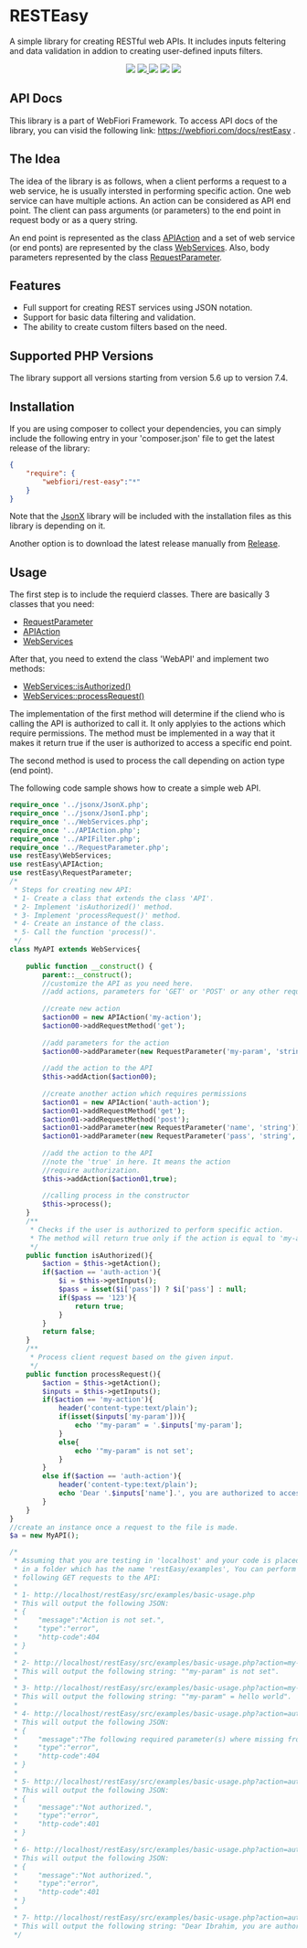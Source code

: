 # RESTEasy
A simple library for creating RESTful web APIs. 
It includes inputs feltering and data validation in addion to creating user-defined inputs filters.

<p align="center">
  <a href="https://travis-ci.org/usernane/restEasy" target="_blank"><img src="https://travis-ci.org/usernane/restEasy.svg?branch=master"></a>
  <a href="https://codecov.io/gh/usernane/restEasy" target="_blank">
    <img src="https://codecov.io/gh/usernane/restEasy/branch/master/graph/badge.svg" />
  </a>
  <img src="https://sonarcloud.io/api/project_badges/measure?project=usernane_restEasy&metric=alert_status">
  <img src="https://img.shields.io/packagist/dt/webfiori/rest-easy?color=light-green">
  <a href="https://paypal.me/IbrahimBinAlshikh" target="_blank">
    <img src="https://img.shields.io/endpoint.svg?url=https%3A%2F%2Fprogrammingacademia.com%2Fwebfiori%2Fapis%2Fshields-get-dontate-badget">
  </a>
</p>

## API Docs
This library is a part of <a>WebFiori Framework</a>. To access API docs of the library, you can visid the following link: https://webfiori.com/docs/restEasy .

## The Idea
The idea of the library is as follows, when a client performs a request to a web service, he is usually intersted in performing specific action. One web service can have multiple actions. An action can be considered as API end point. The client can pass arguments (or parameters) to the end point in request body or as a query string.

An end point is represented as the class <a href="https://webfiori.com/docs/restEasy/APIAction">APIAction</a> and a set of web service (or end ponts) are represented by the class <a href="https://webfiori.com/docs/restEasy/WebServices">WebServices</a>. Also, body parameters represented by the class <a href="https://webfiori.com/docs/restEasy/RequestParameter">RequestParameter</a>.

## Features
* Full support for creating REST services using JSON notation.
* Support for basic data filtering and validation.
* The ability to create custom filters based on the need.

## Supported PHP Versions
The library support all versions starting from version 5.6 up to version 7.4.

## Installation
If you are using composer to collect your dependencies, you can simply include the following entry in your 'composer.json' file to get the latest release of the library:

``` json
{
    "require": {
        "webfiori/rest-easy":"*"
    }
}
```
Note that the <a href="https://github.com/usernane/jsonx">JsonX</a> library will be included with the installation files as this library is depending on it. 

Another option is to download the latest release manually from <a href="https://github.com/usernane/restEasy/releases">Release</a>.

## Usage
The first step is to include the requierd classes. There are basically 3 classes that you need:
* <a href="https://webfiori.com/docs/restEasy/RequestParameter">RequestParameter</a>
* <a href="https://webfiori.com/docs/restEasy/APIAction">APIAction</a>
* <a href="https://webfiori.com/docs/restEasy/WebServices">WebServices</a>

After that, you need to extend the class 'WebAPI' and implement two methods:
* <a href="https://webfiori.com/docs/restEasy/WebServices#isAuthorized">WebServices::isAuthorized()</a>
* <a href="https://webfiori.com/docs/restEasy/WebServices#processRequest">WebServices::processRequest()</a>

The implementation of the first method will determine if the cliend who is calling the API is authorized to call it. It only applyies to the actions which require permissions. The method must be implemented in a way that it makes it return true if the user is authorized to access a specific end point.

The second method is used to process the call depending on action type (end point).

The following code sample shows how to create a simple web API.

```php
require_once '../jsonx/JsonX.php';
require_once '../jsonx/JsonI.php';
require_once '../WebServices.php';
require_once '../APIAction.php';
require_once '../APIFilter.php';
require_once '../RequestParameter.php';
use restEasy\WebServices;
use restEasy\APIAction;
use restEasy\RequestParameter;
/*
 * Steps for creating new API:
 * 1- Create a class that extends the class 'API'.
 * 2- Implement 'isAuthorized()' method.
 * 3- Implement 'processRequest()' method.
 * 4- Create an instance of the class.
 * 5- Call the function 'process()'.
 */
class MyAPI extends WebServices{
    
    public function __construct() {
        parent::__construct();
        //customize the API as you need here.
        //add actions, parameters for 'GET' or 'POST' or any other request method.
        
        //create new action
        $action00 = new APIAction('my-action');
        $action00->addRequestMethod('get');
        
        //add parameters for the action
        $action00->addParameter(new RequestParameter('my-param', 'string', true));
        
        //add the action to the API
        $this->addAction($action00);
        
        //create another action which requires permissions
        $action01 = new APIAction('auth-action');
        $action01->addRequestMethod('get');
        $action01->addRequestMethod('post');
        $action01->addParameter(new RequestParameter('name', 'string'));
        $action01->addParameter(new RequestParameter('pass', 'string', true));
        
        //add the action to the API
        //note the 'true' in here. It means the action
        //require authorization.
        $this->addAction($action01,true);
        
        //calling process in the constructor
        $this->process();
    }
    /**
     * Checks if the user is authorized to perform specific action.
     * The method will return true only if the action is equal to 'my-action'.
     */
    public function isAuthorized(){
        $action = $this->getAction();
        if($action == 'auth-action'){
            $i = $this->getInputs();
            $pass = isset($i['pass']) ? $i['pass'] : null;
            if($pass == '123'){
                return true;
            }
        }
        return false;
    }
    /**
     * Process client request based on the given input.
     */
    public function processRequest(){
        $action = $this->getAction();
        $inputs = $this->getInputs();
        if($action == 'my-action'){
            header('content-type:text/plain');
            if(isset($inputs['my-param'])){
                echo '"my-param" = '.$inputs['my-param'];
            }
            else{
                echo '"my-param" is not set';
            }
        }
        else if($action == 'auth-action'){
            header('content-type:text/plain');
            echo 'Dear '.$inputs['name'].', you are authorized to access the API.';
        }
    }
}
//create an instance once a request to the file is made. 
$a = new MyAPI();

/*
 * Assuming that you are testing in 'localhost' and your code is placed 
 * in a folder which has the name 'restEasy/examples', You can perform the 
 * following GET requests to the API:
 * 
 * 1- http://localhost/restEasy/src/examples/basic-usage.php
 * This will output the following JSON:
 * {
 *     "message":"Action is not set.",
 *     "type":"error",
 *     "http-code":404
 * }
 * 
 * 2- http://localhost/restEasy/src/examples/basic-usage.php?action=my-action
 * This will output the following string: ""my-param" is not set".
 * 
 * 3- http://localhost/restEasy/src/examples/basic-usage.php?action=my-action&my-param=hello%20world
 * This will output the following string: ""my-param" = hello world".
 * 
 * 4- http://localhost/restEasy/src/examples/basic-usage.php?action=auth-action
 * This will output the following JSON:
 * {
 *     "message":"The following required parameter(s) where missing from the request body: 'name'.",
 *     "type":"error",
 *     "http-code":404
 * }
 * 
 * 5- http://localhost/restEasy/src/examples/basic-usage.php?action=auth-action&name=Ibrahim
 * This will output the following JSON:
 * {
 *     "message":"Not authorized.",
 *     "type":"error",
 *     "http-code":401
 * }
 * 
 * 6- http://localhost/restEasy/src/examples/basic-usage.php?action=auth-action&name=Ibrahim&pass=1234
 * This will output the following JSON:
 * {
 *     "message":"Not authorized.",
 *     "type":"error",
 *     "http-code":401
 * }
 * 
 * 7- http://localhost/restEasy/src/examples/basic-usage.php?action=auth-action&name=Ibrahim&pass=123
 * This will output the following string: "Dear Ibrahim, you are authorized to access the API."
 */

```
